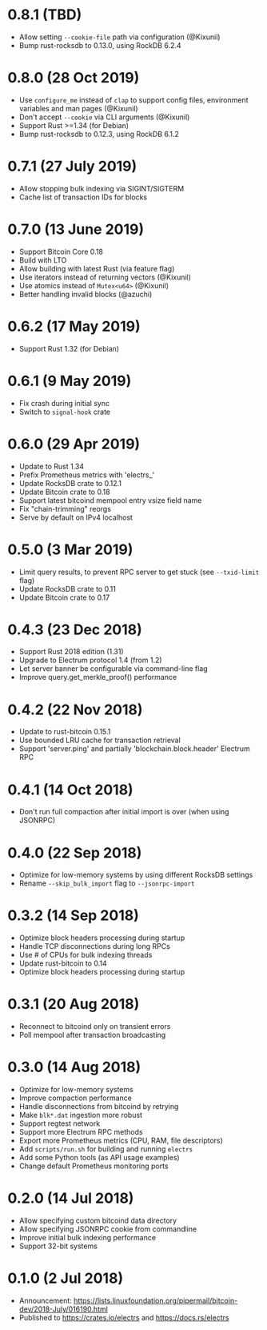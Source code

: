 # 0.8.1 (TBD)

- Allow setting `--cookie-file` path via configuration (@Kixunil)
- Bump rust-rocksdb to 0.13.0, using RockDB 6.2.4

# 0.8.0 (28 Oct 2019)

- Use `configure_me` instead of `clap` to support config files, environment variables and man pages (@Kixunil)
- Don't accept `--cookie` via CLI arguments (@Kixunil)
- Support Rust >=1.34 (for Debian)
- Bump rust-rocksdb to 0.12.3, using RockDB 6.1.2

# 0.7.1 (27 July 2019)

- Allow stopping bulk indexing via SIGINT/SIGTERM
- Cache list of transaction IDs for blocks

# 0.7.0 (13 June 2019)

- Support Bitcoin Core 0.18
- Build with LTO
- Allow building with latest Rust (via feature flag)
- Use iterators instead of returning vectors (@Kixunil)
- Use atomics instead of `Mutex<u64>` (@Kixunil)
- Better handling invalid blocks (@azuchi)

# 0.6.2 (17 May 2019)

- Support Rust 1.32 (for Debian)

# 0.6.1 (9 May 2019)

- Fix crash during initial sync
- Switch to `signal-hook` crate

# 0.6.0 (29 Apr 2019)

- Update to Rust 1.34
- Prefix Prometheus metrics with 'electrs\_'
- Update RocksDB crate to 0.12.1
- Update Bitcoin crate to 0.18
- Support latest bitcoind mempool entry vsize field name
- Fix "chain-trimming" reorgs
- Serve by default on IPv4 localhost

# 0.5.0 (3 Mar 2019)

- Limit query results, to prevent RPC server to get stuck (see `--txid-limit` flag)
- Update RocksDB crate to 0.11
- Update Bitcoin crate to 0.17

# 0.4.3 (23 Dec 2018)

- Support Rust 2018 edition (1.31)
- Upgrade to Electrum protocol 1.4 (from 1.2)
- Let server banner be configurable via command-line flag
- Improve query.get_merkle_proof() performance

# 0.4.2 (22 Nov 2018)

- Update to rust-bitcoin 0.15.1
- Use bounded LRU cache for transaction retrieval
- Support 'server.ping' and partially 'blockchain.block.header' Electrum RPC

# 0.4.1 (14 Oct 2018)

- Don't run full compaction after initial import is over (when using JSONRPC)

# 0.4.0 (22 Sep 2018)

- Optimize for low-memory systems by using different RocksDB settings
- Rename `--skip_bulk_import` flag to `--jsonrpc-import`

# 0.3.2 (14 Sep 2018)

- Optimize block headers processing during startup
- Handle TCP disconnections during long RPCs
- Use # of CPUs for bulk indexing threads
- Update rust-bitcoin to 0.14
- Optimize block headers processing during startup

# 0.3.1 (20 Aug 2018)

- Reconnect to bitcoind only on transient errors
- Poll mempool after transaction broadcasting

# 0.3.0 (14 Aug 2018)

- Optimize for low-memory systems
- Improve compaction performance
- Handle disconnections from bitcoind by retrying
- Make `blk*.dat` ingestion more robust
- Support regtest network
- Support more Electrum RPC methods
- Export more Prometheus metrics (CPU, RAM, file descriptors)
- Add `scripts/run.sh` for building and running `electrs`
- Add some Python tools (as API usage examples)
- Change default Prometheus monitoring ports

# 0.2.0 (14 Jul 2018)

- Allow specifying custom bitcoind data directory
- Allow specifying JSONRPC cookie from commandline
- Improve initial bulk indexing performance
- Support 32-bit systems

# 0.1.0 (2 Jul 2018)

- Announcement: https://lists.linuxfoundation.org/pipermail/bitcoin-dev/2018-July/016190.html
- Published to https://crates.io/electrs and https://docs.rs/electrs
